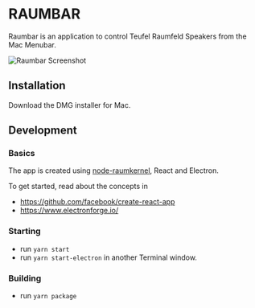 # RAUMBAR

Raumbar is an application to control Teufel Raumfeld Speakers from the Mac Menubar.

![Raumbar Screenshot](https://user-images.githubusercontent.com/456963/103465877-f4300c00-4d3f-11eb-905b-c16c11d4a0a2.png)

## Installation
Download the DMG installer for Mac. 

## Development
### Basics
The app is created using [node-raumkernel](https://github.com/ChriD/node-raumkernel), React and Electron.

To get started, read about the concepts in
- https://github.com/facebook/create-react-app
- https://www.electronforge.io/

### Starting
- run `yarn start`
- run `yarn start-electron` in another Terminal window. 

### Building
- run `yarn package`